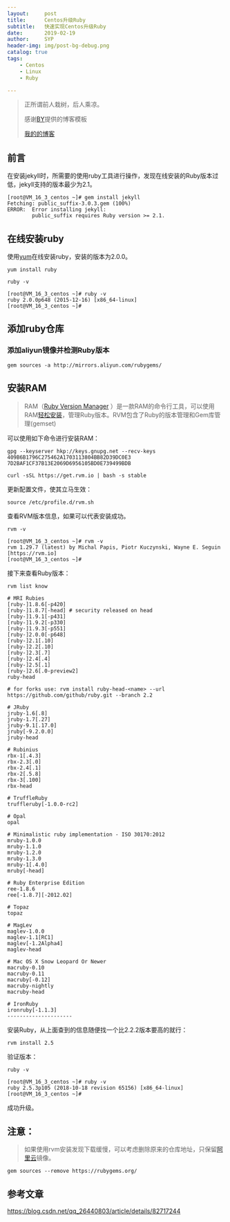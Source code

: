 ```yaml
---
layout:     post
title:      Centos升级Ruby
subtitle:   快速实现Centos升级Ruby
date:       2019-02-19
author:     SYP
header-img: img/post-bg-debug.png
catalog: true
tags:
    - Centos
    - Linux
    - Ruby

---
```


> 正所谓前人栽树，后人乘凉。
>
> 感谢[BY](http://qiubaiying.top)提供的博客模板
>
> [我的的博客](http://songyp.github.io)

## 前言

在安装jekyll时，所需要的使用ruby工具进行操作，发现在线安装的Ruby版本过低，jekyll支持的版本最少为2.1。

```
[root@VM_16_3_centos ~]# gem install jekyll
Fetching: public_suffix-3.0.3.gem (100%)
ERROR:  Error installing jekyll:
        public_suffix requires Ruby version >= 2.1.
```

## 在线安装ruby 

使用[yum](https://www.baidu.com/s?wd=yum&tn=24004469_oem_dg&rsv_dl=gh_pl_sl_csd)在线安装ruby，安装的版本为2.0.0。

`yum install ruby`

`ruby -v`

```
[root@VM_16_3_centos ~]# ruby -v
ruby 2.0.0p648 (2015-12-16) [x86_64-linux]
[root@VM_16_3_centos ~]# 
```

## 添加ruby仓库

### 添加aliyun镜像并检测Ruby版本

`gem sources -a http://mirrors.aliyun.com/rubygems/` 

## 安装RAM

> RAM（[Ruby Version Manager](https://rvm.io/) ）是一款RAM的命令行工具，可以使用RAM[轻松安装](https://www.baidu.com/s?wd=%E8%BD%BB%E6%9D%BE%E5%AE%89%E8%A3%85&tn=24004469_oem_dg&rsv_dl=gh_pl_sl_csd)，管理Ruby版本。RVM包含了Ruby的版本管理和Gem库管理(gemset)

可以使用如下命令进行安装RAM：

`gpg --keyserver hkp://keys.gnupg.net --recv-keys 409B6B1796C275462A1703113804BB82D39DC0E3 7D2BAF1CF37B13E2069D6956105BD0E739499BDB`

`curl -sSL https://get.rvm.io | bash -s stable`

更新配置文件，使其立马生效：

`source /etc/profile.d/rvm.sh`

查看RVM版本信息，如果可以代表安装成功。

`rvm -v`

```
[root@VM_16_3_centos ~]# rvm -v
rvm 1.29.7 (latest) by Michal Papis, Piotr Kuczynski, Wayne E. Seguin [https://rvm.io]
[root@VM_16_3_centos ~]# 
```

接下来查看Ruby版本：

`rvm list know`

```
# MRI Rubies
[ruby-]1.8.6[-p420]
[ruby-]1.8.7[-head] # security released on head
[ruby-]1.9.1[-p431]
[ruby-]1.9.2[-p330]
[ruby-]1.9.3[-p551]
[ruby-]2.0.0[-p648]
[ruby-]2.1[.10]
[ruby-]2.2[.10]
[ruby-]2.3[.7]
[ruby-]2.4[.4]
[ruby-]2.5[.1]
[ruby-]2.6[.0-preview2]
ruby-head
 
# for forks use: rvm install ruby-head-<name> --url https://github.com/github/ruby.git --branch 2.2
 
# JRuby
jruby-1.6[.8]
jruby-1.7[.27]
jruby-9.1[.17.0]
jruby[-9.2.0.0]
jruby-head
 
# Rubinius
rbx-1[.4.3]
rbx-2.3[.0]
rbx-2.4[.1]
rbx-2[.5.8]
rbx-3[.100]
rbx-head
 
# TruffleRuby
truffleruby[-1.0.0-rc2]
 
# Opal
opal
 
# Minimalistic ruby implementation - ISO 30170:2012
mruby-1.0.0
mruby-1.1.0
mruby-1.2.0
mruby-1.3.0
mruby-1[.4.0]
mruby[-head]
 
# Ruby Enterprise Edition
ree-1.8.6
ree[-1.8.7][-2012.02]
 
# Topaz
topaz
 
# MagLev
maglev-1.0.0
maglev-1.1[RC1]
maglev[-1.2Alpha4]
maglev-head
 
# Mac OS X Snow Leopard Or Newer
macruby-0.10
macruby-0.11
macruby[-0.12]
macruby-nightly
macruby-head
 
# IronRuby
ironruby[-1.1.3]
--------------------- 
```

安装Ruby，从上面查到的信息随便找一个比2.2.2版本要高的就行：

`rvm install 2.5`

验证版本：

`ruby -v`

```
[root@VM_16_3_centos ~]# ruby -v
ruby 2.5.3p105 (2018-10-18 revision 65156) [x86_64-linux]
[root@VM_16_3_centos ~]# 
```

成功升级。

## 注意：

> 如果使用rvm安装发现下载缓慢，可以考虑删除原来的仓库地址，只保留[阿里云](https://www.baidu.com/s?wd=%E9%98%BF%E9%87%8C%E4%BA%91&tn=24004469_oem_dg&rsv_dl=gh_pl_sl_csd)镜像。

`gem sources --remove https://rubygems.org/`

## 参考文章

https://blog.csdn.net/qq_26440803/article/details/82717244

